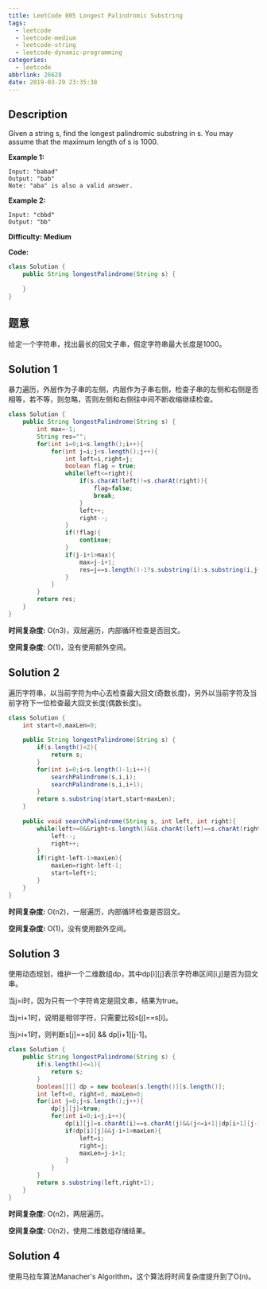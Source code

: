 ```yaml
---
title: LeetCode 005 Longest Palindromic Substring
tags:
  - leetcode
  - leetcode-medium
  - leetcode-string
  - leetcode-dynamic-programming
categories:
  - leetcode
abbrlink: 26628
date: 2019-03-29 23:35:38
---
```


## Description

Given a string s, find the longest palindromic substring in s. You may assume that the maximum length of s is 1000.

**Example 1:**

```
Input: "babad"
Output: "bab"
Note: "aba" is also a valid answer.
```

**Example 2:**

```
Input: "cbbd"
Output: "bb"
```

**Difficulty: Medium**

**Code:**

```java
class Solution {
    public String longestPalindrome(String s) {
        
    }
}
```

<!-- more -->

## 题意

给定一个字符串，找出最长的回文子串，假定字符串最大长度是1000。

## Solution 1

暴力遍历，外层作为子串的左侧，内层作为子串右侧，检查子串的左侧和右侧是否相等，若不等，则忽略，否则左侧和右侧往中间不断收缩继续检查。

```java
class Solution {
    public String longestPalindrome(String s) {
        int max=-1;
        String res="";
        for(int i=0;i<s.length();i++){
            for(int j=i;j<s.length();j++){
                int left=i,right=j;
                boolean flag = true;
                while(left<=right){
                    if(s.charAt(left)!=s.charAt(right)){
                        flag=false;
                        break;
                    }
                    left++;
                    right--;
                }
                if(!flag){
                    continue;
                }
                if(j-i+1>max){
                    max=j-i+1;
                    res=j==s.length()-1?s.substring(i):s.substring(i,j+1); 
                }
            }
        }
        return res;
    }
}
```

**时间复杂度:** O(n3)，双层遍历，内部循环检查是否回文。

**空间复杂度:** O(1)，没有使用额外空间。

## Solution 2

遍历字符串，以当前字符为中心去检查最大回文(奇数长度)，另外以当前字符及当前字符下一位检查最大回文长度(偶数长度)。

```java
class Solution {
    int start=0,maxLen=0;
    
    public String longestPalindrome(String s) {
        if(s.length()<2){
            return s;
        }
        for(int i=0;i<s.length()-1;i++){
            searchPalindrome(s,i,i);
            searchPalindrome(s,i,i+1);
        }
        return s.substring(start,start+maxLen);
    }
    
    public void searchPalindrome(String s, int left, int right){
        while(left>=0&&right<s.length()&&s.charAt(left)==s.charAt(right)){
            left--;
            right++;
        }
        if(right-left-1>maxLen){
            maxLen=right-left-1;
            start=left+1;
        }
    }
}
```

**时间复杂度:** O(n2)，一层遍历，内部循环检查是否回文。

**空间复杂度:** O(1)，没有使用额外空间。

## Solution 3

使用动态规划，维护一个二维数组dp，其中dp[i][j]表示字符串区间[i,j]是否为回文串。

当j=i时，因为只有一个字符肯定是回文串，结果为true。

当j=i+1时，说明是相邻字符，只需要比较s[j]==s[i]。

当j>i+1时，则判断s[j]==s[i] && dp[i+1][j-1]。

```java
class Solution {
    public String longestPalindrome(String s) {
        if(s.length()<=1){
            return s;
        }
        boolean[][] dp = new boolean[s.length()][s.length()];
        int left=0, right=0, maxLen=0;
        for(int j=0;j<s.length();j++){
            dp[j][j]=true;
            for(int i=0;i<j;i++){
                dp[i][j]=s.charAt(i)==s.charAt(j)&&(j<=i+1||dp[i+1][j-1]);
                if(dp[i][j]&&j-i+1>maxLen){
                    left=i;
                    right=j;
                    maxLen=j-i+1;
                }
            }
        }
        return s.substring(left,right+1);
    }
}
```

**时间复杂度:** O(n2)，两层遍历。

**空间复杂度:** O(n2)，使用二维数组存储结果。

## Solution 4

使用马拉车算法Manacher's Algorithm，这个算法将时间复杂度提升到了O(n)。
